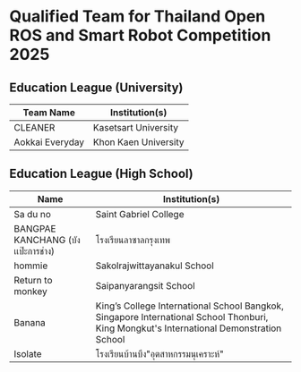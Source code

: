 # Qualified Team for Thailand Open ROS and Smart Robot Competition 2025

## Education League (University)

| Team Name        |    Institution(s)   |
|-------------|------------|
| CLEANER     |  Kasetsart University  |
| Aokkai Everyday        | Khon Kaen University                 |

## Education League (High School)

| Name                    | Institution(s)                      |
|-------------------------|-------------------------------------|
| Sa du no               | Saint Gabriel College                |
| BANGPAE KANCHANG (บังเเป๊ะการช่าง) | โรงเรียนลาซาลกรุงเทพ            |
| hommie                | Sakolrajwittayanakul School           |
| Return to monkey      | Saipanyarangsit School                |
| Banana                | King’s College International School Bangkok, Singapore International School Thonburi, King Mongkut's International Demonstration School |
| Isolate               | โรงเรียนบ้านบึง"อุตสาหกรรมนุเคราะห์"         |
